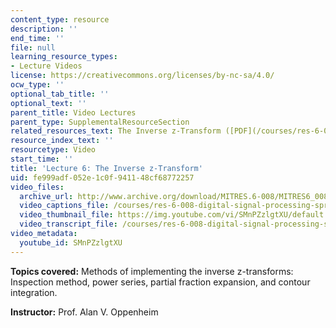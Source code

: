 ```yaml
---
content_type: resource
description: ''
end_time: ''
file: null
learning_resource_types:
- Lecture Videos
license: https://creativecommons.org/licenses/by-nc-sa/4.0/
ocw_type: ''
optional_tab_title: ''
optional_text: ''
parent_title: Video Lectures
parent_type: SupplementalResourceSection
related_resources_text: The Inverse z-Transform ([PDF](/courses/res-6-008-digital-signal-processing-spring-2011/resources/mitres_6_008s11_lec06-1))
resource_index_text: ''
resourcetype: Video
start_time: ''
title: 'Lecture 6: The Inverse z-Transform'
uid: fe999adf-052e-1c0f-9411-48cf68772257
video_files:
  archive_url: http://www.archive.org/download/MITRES.6-008/MITRES6_008_lec06_300k.mp4
  video_captions_file: /courses/res-6-008-digital-signal-processing-spring-2011/b33de328d07855049e7852ebaba64d2f_SMnPZzlgtXU.vtt
  video_thumbnail_file: https://img.youtube.com/vi/SMnPZzlgtXU/default.jpg
  video_transcript_file: /courses/res-6-008-digital-signal-processing-spring-2011/2ad78299ac2f06152203852880e9d697_SMnPZzlgtXU.pdf
video_metadata:
  youtube_id: SMnPZzlgtXU
---
```


**Topics covered:** Methods of implementing the inverse z-transforms: Inspection method, power series, partial fraction expansion, and contour integration.

**Instructor:** Prof. Alan V. Oppenheim

